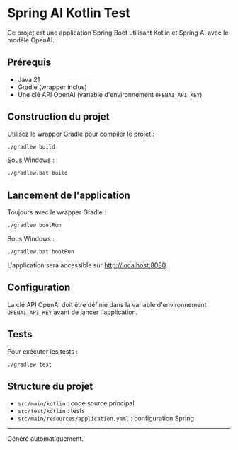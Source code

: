 # Spring AI Kotlin Test

Ce projet est une application Spring Boot utilisant Kotlin et Spring AI avec le modèle OpenAI.

## Prérequis
- Java 21
- Gradle (wrapper inclus)
- Une clé API OpenAI (variable d'environnement `OPENAI_API_KEY`)

## Construction du projet

Utilisez le wrapper Gradle pour compiler le projet :

```bash
./gradlew build
```

Sous Windows :
```bat
./gradlew.bat build
```

## Lancement de l'application

Toujours avec le wrapper Gradle :

```bash
./gradlew bootRun
```

Sous Windows :
```bat
./gradlew.bat bootRun
```

L'application sera accessible sur [http://localhost:8080](http://localhost:8080).

## Configuration

La clé API OpenAI doit être définie dans la variable d'environnement `OPENAI_API_KEY` avant de lancer l'application.

## Tests

Pour exécuter les tests :

```bash
./gradlew test
```

## Structure du projet
- `src/main/kotlin` : code source principal
- `src/test/kotlin` : tests
- `src/main/resources/application.yaml` : configuration Spring

---

Généré automatiquement.

